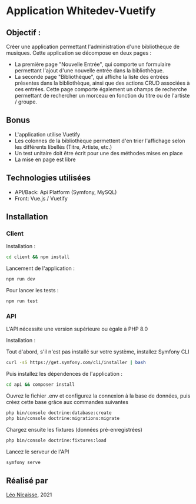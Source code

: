 # Application Whitedev-Vuetify

## Objectif :

Créer une application permettant l'administration d'une bibliothèque de musiques.
Cette application se décompose en deux pages :

- La première page "Nouvelle Entrée", qui comporte un formulaire permettant l'ajout d'une nouvelle entrée dans la bibliothèque.
- La seconde page "Bibliothèque", qui affiche la liste des entrées présentes dans la bibliothèque, ainsi que des actions CRUD associées à ces entrées. Cette page comporte également un champs de recherche permettant de rechercher un morceau en fonction du titre ou de l'artiste / groupe.

## Bonus

- L'application utilise Vuetify
- Les colonnes de la bibliothèque permettent d'en trier l'affichage selon les différents libellés (Titre, Artiste, etc.)
- Un test unitaire doit être écrit pour une des méthodes mises en place
- La mise en page est libre

## Technologies utilisées

- API/Back: Api Platform (Symfony, MySQL)
- Front: Vue.js / Vuetify

## Installation

### Client

Installation :
```sh
cd client && npm install
```

Lancement de l'application :
```sh
npm run dev
```

Pour lancer les tests :
```sh
npm run test
```

### API

L'API nécessite une version supérieure ou égale à PHP 8.0

Installation :

Tout d'abord, s'il n'est pas installé sur votre système, installez Symfony CLI
```sh
curl -sS https://get.symfony.com/cli/installer | bash
```

Puis installez les dépendences de l'application :
```sh
cd api && composer install
```

Ouvrez le fichier .env et configurez la connexion à la base de données, puis créez cette base grâce aux commandes suivantes
```sh
php bin/console doctrine:database:create
php bin/console doctrine:migrations:migrate
```

Chargez ensuite les fixtures (données pré-enregistrées)
```sh
php bin/console doctrine:fixtures:load
```
Lancez le serveur de l'API
```sh
symfony serve
```

## Réalisé par

[Léo Nicaisse](https://leonicaisse.fr), 2021
